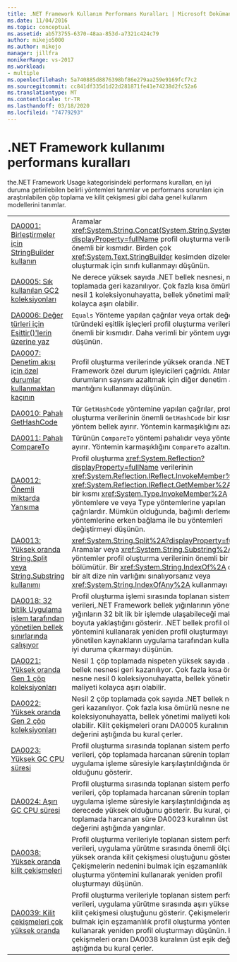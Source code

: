 ```yaml
---
title: .NET Framework Kullanım Performans Kuralları | Microsoft Dokümanlar
ms.date: 11/04/2016
ms.topic: conceptual
ms.assetid: ab573755-6370-48aa-853d-a7321c424c79
author: mikejo5000
ms.author: mikejo
manager: jillfra
monikerRange: vs-2017
ms.workload:
- multiple
ms.openlocfilehash: 5a740885d8876398bf86e279aa259e9169fcf7c2
ms.sourcegitcommit: cc841df335d1d22d281871fe41e74238d2fc52a6
ms.translationtype: MT
ms.contentlocale: tr-TR
ms.lasthandoff: 03/18/2020
ms.locfileid: "74779293"
---
```

# <a name="net-framework-usage-performance-rules"></a>.NET Framework kullanımı performans kuralları
the.NET Framework Usage kategorisindeki performans kuralları, en iyi duruma getirilebilen belirli yöntemleri tanımlar ve performans sorunları için araştırılabilen çöp toplama ve kilit çekişmesi gibi daha genel kullanım modellerini tanımlar.

|||
|-|-|
|[DA0001: Birleştirmeler için StringBuilder kullanın](../profiling/da0001-use-stringbuilder-for-concatenations.md)|Aramalar <xref:System.String.Concat(System.String,System.String)?displayProperty=fullName> profil oluşturma verilerinin önemli bir kısmıdır. Birden çok <xref:System.Text.StringBuilder> kesimden dizeleri oluşturmak için sınıfı kullanmayı düşünün.|
|[DA0005: Sık kullanılan GC2 koleksiyonları](../profiling/da0005-frequent-gc2-collections.md)|Ne derece yüksek sayıda .NET bellek nesnesi, nesil 2 çöp toplamada geri kazanılıyor. Çok fazla kısa ömürlü nesne nesil 1 koleksiyonuhayatta, bellek yönetimi maliyeti kolayca aşırı olabilir.|
|[DA0006: Değer türleri için Eşittir()'lerin üzerine yaz](../profiling/da0006-override-equals-parens-for-value-types.md)|`Equals` Yönteme yapılan çağrılar veya ortak değer türündeki eşitlik işleçleri profil oluşturma verilerinin önemli bir kısmıdır. Daha verimli bir yöntem uygulamayı düşünün.|
|[DA0007: Denetim akışı için özel durumlar kullanmaktan kaçının](../profiling/da0007-avoid-using-exceptions-for-control-flow.md)|Profil oluşturma verilerinde yüksek oranda .NET Framework özel durum işleyicileri çağrıldı. Atılan özel durumların sayısını azaltmak için diğer denetim akışı mantığını kullanmayı düşünün.|
|[DA0010: Pahalı GetHashCode](../profiling/da0010-expensive-gethashcode.md)|Tür `GetHashCode` yöntemine yapılan çağrılar, profil oluşturma verilerinin önemli `GetHashCode` bir kısmıdır veya yöntem bellek ayırır. Yöntemin karmaşıklığını azaltın.|
|[DA0011: Pahalı CompareTo](../profiling/da0011-expensive-compareto.md)|Türünün `CompareTo` yöntemi pahalıdır veya yöntem belleği ayırır. Yöntemin karmaşıklığını `CompareTo` azaltın.|
|[DA0012: Önemli miktarda Yansıma](../profiling/da0012-significant-amount-of-reflection.md)|Profil oluşturma <xref:System.Reflection?displayProperty=fullName> verilerinin <xref:System.Reflection.IReflect.InvokeMember%2A> <xref:System.Reflection.IReflect.GetMember%2A> önemli bir kısmı <xref:System.Type.InvokeMember%2A> gibi yöntemlere ve veya Type yöntemlerine yapılan çağrılardır. Mümkün olduğunda, bağımlı derlemelerin yöntemlerine erken bağlama ile bu yöntemleri değiştirmeyi düşünün.|
|[DA0013: Yüksek oranda String.Split veya String.Substring kullanımı](../profiling/da0013-high-usage-of-string-split-or-string-substring.md)|<xref:System.String.Split%2A?displayProperty=fullName> Aramalar veya <xref:System.String.Substring%2A> yöntemler profil oluşturma verilerinin önemli bir bölümütür. Bir <xref:System.String.IndexOf%2A> dizedeki bir alt dize nin varlığını sınalıyorsanız veya <xref:System.String.IndexOfAny%2A> kullanmayı düşünün.|
|[DA0018: 32 bitlik Uygulama işlem tarafından yönetilen bellek sınırlarında çalışıyor](../profiling/da0018-32-bit-application-running-at-process-managed-memory-limits.md)|Profil oluşturma işlemi sırasında toplanan sistem verileri,.NET Framework bellek yığınlarının yönetilen yığınların 32 bit lik bir işlemde ulaşabileceği maksimum boyuta yaklaştığını gösterir. .NET bellek profil oluşturma yöntemini kullanarak yeniden profil oluşturmayı ve yönetilen kaynakların uygulama tarafından kullanımını en iyi duruma çıkarmayı düşünün.|
|[DA0021: Yüksek oranda Gen 1 çöp koleksiyonları](../profiling/da0021-high-rate-of-gen-1-garbage-collections.md)|Nesil 1 çöp toplamada nispeten yüksek sayıda .NET bellek nesnesi geri kazanılıyor. Çok fazla kısa ömürlü nesne nesil 0 koleksiyonuhayatta, bellek yönetimi maliyeti kolayca aşırı olabilir.|
|[DA0022: Yüksek oranda Gen 2 çöp koleksiyonları](../profiling/da0022-high-rate-of-gen-2-garbage-collections.md)|Nesil 2 çöp toplamada çok sayıda .NET bellek nesnesi geri kazanılıyor. Çok fazla kısa ömürlü nesne nesil 1 koleksiyonuhayatta, bellek yönetimi maliyeti kolayca aşırı olabilir. Kilit çekişmeleri oranı DA0005 kuralının üst eşik değerini aştığında bu kural çerler.|
|[DA0023: Yüksek GC CPU süresi](../profiling/da0023-high-gc-cpu-time.md)|Profil oluşturma sırasında toplanan sistem performans verileri, çöp toplamada harcanan sürenin toplam uygulama işleme süresiyle karşılaştırıldığında önemli olduğunu gösterir.|
|[DA0024: Aşırı GC CPU süresi](../profiling/da0024-excessive-gc-cpu-time.md)|Profil oluşturma sırasında toplanan sistem performans verileri, çöp toplamada harcanan sürenin toplam uygulama işleme süresiyle karşılaştırıldığında aşırı derecede yüksek olduğunu gösterir. Bu kural, çöp toplamada harcanan süre DA0023 kuralının üst eşik değerini aştığında yangınlar.|
|[DA0038: Yüksek oranda kilit çekişmeleri](../profiling/da0038-high-rate-of-lock-contentions.md)|Profil oluşturma verileriyle toplanan sistem performans verileri, uygulama yürütme sırasında önemli ölçüde yüksek oranda kilit çekişmesi oluştuğunu gösterir. Çekişmelerin nedenini bulmak için eşzamanlılık profil oluşturma yöntemini kullanarak yeniden profil oluşturmayı düşünün.|
|[DA0039: Kilit çekişmeleri çok yüksek oranda](../profiling/da0039-very-high-rate-of-lock-contentions.md)|Profil oluşturma verileriyle toplanan sistem performans verileri, uygulama yürütme sırasında aşırı yüksek oranda kilit çekişmesi oluştuğunu gösterir. Çekişmelerin nedenini bulmak için eşzamanlılık profil oluşturma yöntemini kullanarak yeniden profil oluşturmayı düşünün. Kilit çekişmeleri oranı DA0038 kuralının üst eşik değerini aştığında bu kural çerler.|
